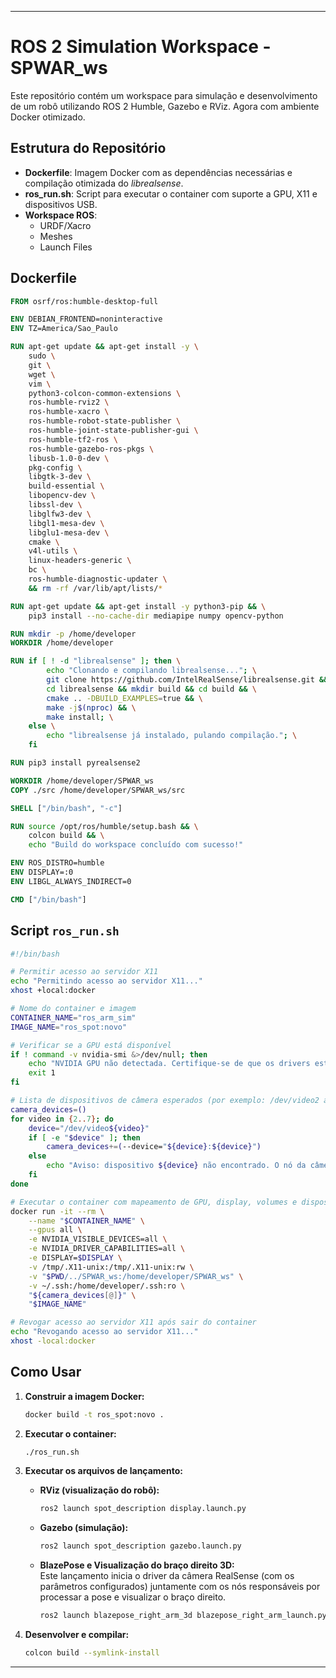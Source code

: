 
---

# ROS 2 Simulation Workspace - SPWAR_ws

Este repositório contém um workspace para simulação e desenvolvimento de um robô utilizando ROS 2 Humble, Gazebo e RViz. Agora com ambiente Docker otimizado.

## Estrutura do Repositório

- **Dockerfile**: Imagem Docker com as dependências necessárias e compilação otimizada do *librealsense*.
- **ros_run.sh**: Script para executar o container com suporte a GPU, X11 e dispositivos USB.
- **Workspace ROS**:
  - URDF/Xacro
  - Meshes
  - Launch Files

## Dockerfile

```dockerfile
FROM osrf/ros:humble-desktop-full

ENV DEBIAN_FRONTEND=noninteractive
ENV TZ=America/Sao_Paulo

RUN apt-get update && apt-get install -y \
    sudo \
    git \
    wget \
    vim \
    python3-colcon-common-extensions \
    ros-humble-rviz2 \
    ros-humble-xacro \
    ros-humble-robot-state-publisher \
    ros-humble-joint-state-publisher-gui \
    ros-humble-tf2-ros \
    ros-humble-gazebo-ros-pkgs \
    libusb-1.0-0-dev \
    pkg-config \
    libgtk-3-dev \
    build-essential \
    libopencv-dev \
    libssl-dev \
    libglfw3-dev \
    libgl1-mesa-dev \
    libglu1-mesa-dev \
    cmake \
    v4l-utils \
    linux-headers-generic \
    bc \
    ros-humble-diagnostic-updater \
    && rm -rf /var/lib/apt/lists/*

RUN apt-get update && apt-get install -y python3-pip && \
    pip3 install --no-cache-dir mediapipe numpy opencv-python

RUN mkdir -p /home/developer
WORKDIR /home/developer

RUN if [ ! -d "librealsense" ]; then \
        echo "Clonando e compilando librealsense..."; \
        git clone https://github.com/IntelRealSense/librealsense.git && \
        cd librealsense && mkdir build && cd build && \
        cmake .. -DBUILD_EXAMPLES=true && \
        make -j$(nproc) && \
        make install; \
    else \
        echo "librealsense já instalado, pulando compilação."; \
    fi

RUN pip3 install pyrealsense2

WORKDIR /home/developer/SPWAR_ws
COPY ./src /home/developer/SPWAR_ws/src

SHELL ["/bin/bash", "-c"]

RUN source /opt/ros/humble/setup.bash && \
    colcon build && \
    echo "Build do workspace concluído com sucesso!"

ENV ROS_DISTRO=humble
ENV DISPLAY=:0
ENV LIBGL_ALWAYS_INDIRECT=0

CMD ["/bin/bash"]
```

## Script `ros_run.sh`

```bash
#!/bin/bash

# Permitir acesso ao servidor X11
echo "Permitindo acesso ao servidor X11..."
xhost +local:docker

# Nome do container e imagem
CONTAINER_NAME="ros_arm_sim"
IMAGE_NAME="ros_spot:novo"

# Verificar se a GPU está disponível
if ! command -v nvidia-smi &>/dev/null; then
    echo "NVIDIA GPU não detectada. Certifique-se de que os drivers estão instalados."
    exit 1
fi

# Lista de dispositivos de câmera esperados (por exemplo: /dev/video2 a /dev/video7)
camera_devices=()
for video in {2..7}; do
    device="/dev/video${video}"
    if [ -e "$device" ]; then
        camera_devices+=(--device="${device}:${device}")
    else
        echo "Aviso: dispositivo ${device} não encontrado. O nó da câmera pode não funcionar corretamente."
    fi
done

# Executar o container com mapeamento de GPU, display, volumes e dispositivos USB/câmera (se existirem)
docker run -it --rm \
    --name "$CONTAINER_NAME" \
    --gpus all \
    -e NVIDIA_VISIBLE_DEVICES=all \
    -e NVIDIA_DRIVER_CAPABILITIES=all \
    -e DISPLAY=$DISPLAY \
    -v /tmp/.X11-unix:/tmp/.X11-unix:rw \
    -v "$PWD/../SPWAR_ws:/home/developer/SPWAR_ws" \
    -v ~/.ssh:/home/developer/.ssh:ro \
    "${camera_devices[@]}" \
    "$IMAGE_NAME"

# Revogar acesso ao servidor X11 após sair do container
echo "Revogando acesso ao servidor X11..."
xhost -local:docker
```

## Como Usar

1. **Construir a imagem Docker:**
   ```bash
   docker build -t ros_spot:novo .
   ```

2. **Executar o container:**
   ```bash
   ./ros_run.sh
   ```

3. **Executar os arquivos de lançamento:**
   - **RViz (visualização do robô):**
     ```bash
     ros2 launch spot_description display.launch.py
     ```
   - **Gazebo (simulação):**
     ```bash
     ros2 launch spot_description gazebo.launch.py
     ```
   - **BlazePose e Visualização do braço direito 3D:**  
     Este lançamento inicia o driver da câmera RealSense (com os parâmetros configurados) juntamente com os nós responsáveis por processar a pose e visualizar o braço direito.
     ```bash
     ros2 launch blazepose_right_arm_3d blazepose_right_arm_launch.py
     ```

4. **Desenvolver e compilar:**
   ```bash
   colcon build --symlink-install
   ```

---
